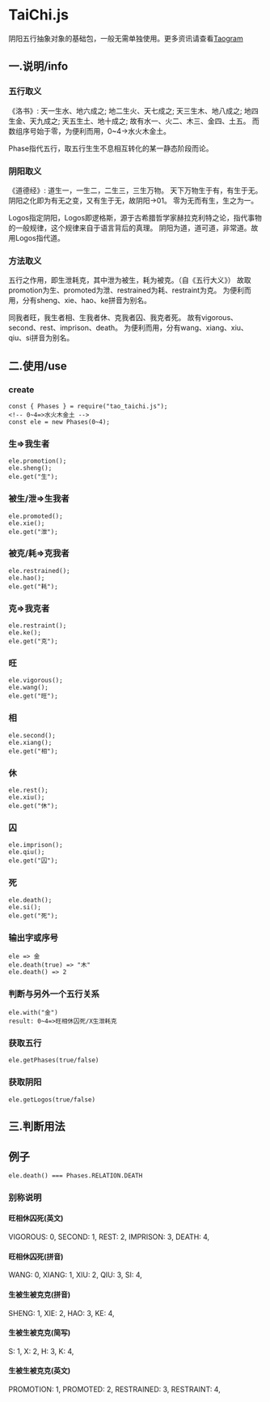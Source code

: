 <!--
 * @Description: 
 * @Version: 1.0.0
 * @Author: lax
 * @Date: 2022-08-11 00:02:06
 * @LastEditors: lax
 * @LastEditTime: 2023-07-09 13:27:02
 * @FilePath: \nutation\readme.md
-->
# TaiChi.js
阴阳五行抽象对象的基础包，一般无需单独使用。更多资讯请查看[Taogram](https://github.com/Taogram/taogram)

## 一.说明/info

### 五行取义
《洛书》:
天一生水、地六成之;
地二生火、天七成之;
天三生木、地八成之;
地四生金、天九成之;
天五生土、地十成之;
故有水一、火二、木三、金四、土五。
而数组序号始于零，为便利而用，0~4->水火木金土。

Phase指代五行，取五行生生不息相互转化的某一静态阶段而论。

### 阴阳取义
《道德经》:
道生一，一生二，二生三，三生万物。
天下万物生于有，有生于无。
阴阳之化即为有无之变，又有生于无，故阴阳->01。
零为无而有生，生之为一。

Logos指定阴阳，Logos即逻格斯，源于古希腊哲学家赫拉克利特之论，指代事物的一般规律，这个规律来自于语言背后的真理。
阴阳为道，道可道，非常道。故用Logos指代道。

### 方法取义
五行之作用，即生泄耗克，其中泄为被生，耗为被克。（自《五行大义》）
故取promotion为生、promoted为泄、restrained为耗、restraint为克。
为便利而用，分有sheng、xie、hao、ke拼音为别名。

同我者旺，我生者相、生我者休、克我者囚、我克者死。
故有vigorous、second、rest、imprison、death。
为便利而用，分有wang、xiang、xiu、qiu、si拼音为别名。

## 二.使用/use

### create
```
const { Phases } = require("tao_taichi.js");
<!-- 0~4=>水火木金土 -->
const ele = new Phases(0~4);
```
### 生=>我生者
```
ele.promotion();
ele.sheng();
ele.get("生");
```
### 被生/泄=>生我者
```
ele.promoted();
ele.xie();
ele.get("泄");
```
### 被克/耗=>克我者
```
ele.restrained();
ele.hao();
ele.get("耗");
```
### 克=>我克者
```
ele.restraint();
ele.ke();
ele.get("克");
```
### 旺
```
ele.vigorous();
ele.wang();
ele.get("旺");
```
### 相
```
ele.second();
ele.xiang();
ele.get("相");
```
### 休
```
ele.rest();
ele.xiu();
ele.get("休");
```
### 囚
```
ele.imprison();
ele.qiu();
ele.get("囚");
```
### 死
```
ele.death();
ele.si();
ele.get("死");
```
### 输出字或序号
```
ele => 金
ele.death(true) => "木"
ele.death() => 2
```
### 判断与另外一个五行关系
```
ele.with("金")
result: 0~4=>旺相休囚死/X生泄耗克
```
### 获取五行
```
ele.getPhases(true/false)
```
### 获取阴阳
```
ele.getLogos(true/false)
```

## 三.判断用法

## 例子

```
ele.death() === Phases.RELATION.DEATH
```

### 别称说明
#### 旺相休囚死(英文)
VIGOROUS: 0,
SECOND: 1,
REST: 2,
IMPRISON: 3,
DEATH: 4,
#### 旺相休囚死(拼音)
WANG: 0,
XIANG: 1,
XIU: 2,
QIU: 3,
SI: 4,
#### 生被生被克克(拼音)
SHENG: 1,
XIE: 2,
HAO: 3,
KE: 4,
####  生被生被克克(简写)
S: 1,
X: 2,
H: 3,
K: 4,
####  生被生被克克(英文)
PROMOTION: 1,
PROMOTED: 2,
RESTRAINED: 3,
RESTRAINT: 4,

